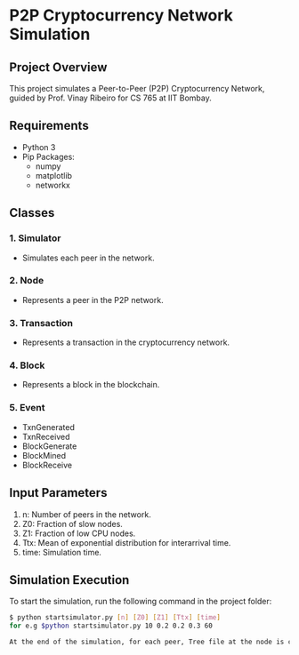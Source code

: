 # P2P Cryptocurrency Network Simulation

## Project Overview

This project simulates a Peer-to-Peer (P2P) Cryptocurrency Network, guided by Prof. Vinay Ribeiro for CS 765 at IIT Bombay.

## Requirements

- Python 3
- Pip Packages:
  - numpy
  - matplotlib
  - networkx

## Classes

### 1. Simulator
- Simulates each peer in the network.

### 2. Node
- Represents a peer in the P2P network.

### 3. Transaction
- Represents a transaction in the cryptocurrency network.

### 4. Block
- Represents a block in the blockchain.

### 5. Event
   - TxnGenerated
   - TxnReceived
   - BlockGenerate
   - BlockMined
   - BlockReceive

## Input Parameters

1. n: Number of peers in the network.
2. Z0: Fraction of slow nodes.
3. Z1: Fraction of low CPU nodes.
4. Ttx: Mean of exponential distribution for interarrival time.
5. time: Simulation time.

## Simulation Execution

To start the simulation, run the following command in the project folder:

```bash
$ python startsimulator.py [n] [Z0] [Z1] [Ttx] [time]
for e.g $python startsimulator.py 10 0.2 0.2 0.3 60

At the end of the simulation, for each peer, Tree file at the node is created in the project folder
